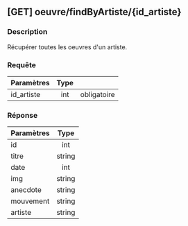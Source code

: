 ﻿---
id: Get oeuvre par artiste
hide_title: \[GET\] oeuvre/findByArtiste/\{id_artiste\}
---
## \[GET\] oeuvre/findByArtiste/\{id_artiste\}

### Description

Récupérer toutes les oeuvres d'un artiste.

### Requête

| Paramètres       |Type      ||
| ------------- | :-----------: | -----: |
| id_artiste      | int | obligatoire |


### Réponse

| Paramètres       |Type      |
| ------------- | :-----------: |
| id      | int |  
| titre    |   string    |
| date    |   int    |
| img     |   string    |
| anecdote     |   string    |
| mouvement     |   string    |
| artiste     |   string    |


